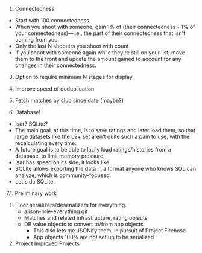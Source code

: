 1. Connectedness
* Start with 100 connectedness.
* When you shoot with someone, gain 1% of (their connectedness - 1% of your connectedness)—i.e.,
  the part of their connectedness that isn't coming from you.
* Only the last N shooters you shoot with count.
* If you shoot with someone again while they're still on your list, move them to the front
  and update the amount gained to account for any changes in their connectedness.

3. Option to require minimum N stages for display
4. Improve speed of deduplication

6. Fetch matches by club since date (maybe?)

7. Database!
* Isar? SQLite?
* The main goal, at this time, is to save ratings and later load them, so that large datasets
like the L2+ set aren't quite such a pain to use, with the recalculating every time.
* A future goal is to be able to lazily load ratings/histories from a database, to limit
memory pressure.
* Isar has speed on its side, it looks like.
* SQLite allows exporting the data in a format anyone who knows SQL can analyze, which is
community-focused.
* Let's do SQLite.

7.1. Preliminary work
1. Floor serializers/deserializers for everything.
    * alison-brie-everything.gif
    * Matches and related infrastructure, rating objects
    * DB value objects to convert to/from app objects
        * This also lets me JSONify them, in pursuit of Project Firehose
        * App objects 100% are not set up to be serialized
2. Project Improved Projects